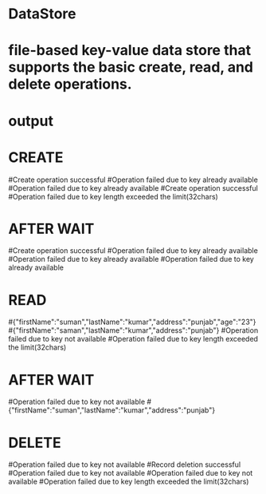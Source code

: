 # DataStore
# file-based key-value data store that supports the basic create, read, and delete operations.


# output

 #                     CREATE 
#Create operation successful
#Operation failed due to key already available
#Operation failed due to key already available
#Create operation successful
#Operation failed due to key length exceeded the limit(32chars)
 #                  AFTER WAIT
#Create operation successful
#Operation failed due to key already available
#Operation failed due to key already available
#Operation failed due to key already available
 #                      READ
#{"firstName":"suman","lastName":"kumar","address":"punjab","age":"23"}
#{"firstName":"saman","lastName":"kumar","address":"punjab"}
#Operation failed due to key not available
#Operation failed due to key length exceeded the limit(32chars)
 #                    AFTER WAIT
#Operation failed due to key not available
#{"firstName":"suman","lastName":"kumar","address":"punjab"}
 #                      DELETE
#Operation failed due to key not available
#Record deletion successful
#Operation failed due to key not available
#Operation failed due to key not available
#Operation failed due to key length exceeded the limit(32chars)
